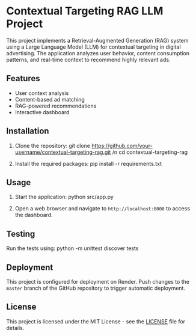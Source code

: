 # Contextual Targeting RAG LLM Project

This project implements a Retrieval-Augmented Generation (RAG) system using a Large Language Model (LLM) for contextual targeting in digital advertising. The application analyzes user behavior, content consumption patterns, and real-time context to recommend highly relevant ads.

## Features

- User context analysis
- Content-based ad matching
- RAG-powered recommendations
- Interactive dashboard

## Installation

1. Clone the repository:
git clone https://github.com/your-username/contextual-targeting-rag.git /n
cd contextual-targeting-rag

2. Install the required packages:
pip install -r requirements.txt

## Usage

1. Start the application:
python src/app.py

2. Open a web browser and navigate to `http://localhost:8000` to access the dashboard.

## Testing

Run the tests using:
python -m unittest discover tests

## Deployment

This project is configured for deployment on Render. Push changes to the `master` branch of the GitHub repository to trigger automatic deployment.

## License

This project is licensed under the MIT License - see the [LICENSE](LICENSE) file for details.
